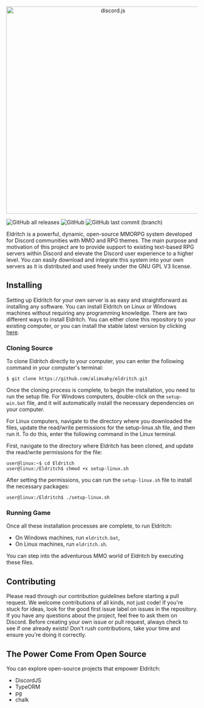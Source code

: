<div align="center">
	<br />
	<p>
		<a href="https://discord.js.org"><img src="https://gcdnb.pbrd.co/images/fbGWaLAN3VTe.png?o=1" width="546" alt="discord.js" /></a>
	</p>
</div>


![GitHub all releases](https://img.shields.io/github/downloads/alimsahy/eldritch/total)
![GitHub](https://img.shields.io/github/license/alimsahy/eldritch)
![GitHub last commit (branch)](https://img.shields.io/github/last-commit/alimsahy/eldritch/main)



Eldritch is a powerful, dynamic, open-source MMORPG system developed for Discord communities with MMO and RPG themes. The main purpose and motivation of this project are to provide support to existing text-based RPG servers within Discord and elevate the Discord user experience to a higher level. You can easily download and integrate this system into your own servers as it is distributed and used freely under the GNU GPL V3 license.

## Installing

Setting up Eldritch for your own server is as easy and straightforward as installing any software. You can install Eldritch on Linux or Windows machines without requiring any programming knowledge. There are two different ways to install Eldritch. You can either clone this repository to your existing computer, or you can install the stable latest version by clicking [here](https://github.com/alimsahy/eldritch.git).

### Cloning Source
To clone Eldritch directly to your computer, you can enter the following command in your computer's terminal:
```shell
$ git clone https://github.com/alimsahy/eldritch.git
```

Once the cloning process is complete, to begin the installation, you need to run the setup file. For Windows computers, double-click on the `setup-win.bat` file, and it will automatically install the necessary dependencies on your computer.

For Linux computers, navigate to the directory where you downloaded the files, update the read/write permissions for the setup-linux.sh file, and then run it. To do this, enter the following command in the Linux terminal.

First, navigate to the directory where Eldritch has been cloned, and update the read/write permissions for the file:
```console
user@linux:~$ cd Eldritch
user@linux:/Eldritch$ chmod +x setup-linux.sh
```

After setting the permissions, you can run the `setup-linux.sh` file to install the necessary packages:
```console
user@linux:/Eldritch$ ./setup-linux.sh
```

### Running Game
Once all these installation processes are complete, to run Eldritch:

- On Windows machines, run `eldritch.bat`,
- On Linux machines, run `eldritch.sh`.

You can step into the adventurous MMO world of Eldritch by executing these files.

## Contributing
Please read through our contribution guidelines before starting a pull request. We welcome contributions of all kinds, not just code! If you're stuck for ideas, look for the good first issue label on issues in the repository. If you have any questions about the project, feel free to ask them on Discord. Before creating your own issue or pull request, always check to see if one already exists! Don't rush contributions, take your time and ensure you're doing it correctly.

## The Power Come From Open Source
You can explore open-source projects that empower Eldritch:

- DiscordJS
- TypeORM
- pg
- chalk
